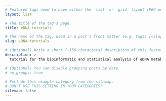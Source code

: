 ```yaml
---
# Featured tags need to have either the `list` or `grid` layout (PRO only).
layout: list

# The title of the tag's page.
title: eDNA-tutorials

# The name of the tag, used in a post's front matter (e.g. tags: [<slug>]).
slug: eDNA-tutorials

# (Optional) Write a short (~150 characters) description of this featured tag.
description: >
  tutorial for the bioinformatic and statistical analysis of eDNA metabarcoding data.

# (Optional) You can disable grouping posts by date.
# no_groups: true

# Exclude this example category from the sitemap.
# DON'T USE THIS SETTING IN YOUR CATEGORIES!
sitemap: false
---
```

